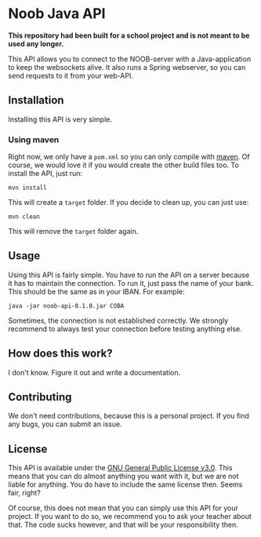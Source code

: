 # Noob Java API

**This repository had been built for a school project and is not meant to be used any longer.**

This API allows you to connect to the NOOB-server with a Java-application to keep the websockets alive. It also runs a Spring webserver, so you can send requests to it from your web-API.

## Installation
Installing this API is very simple.

### Using maven
Right now, we only have a `pom.xml` so you can only compile with [maven](https://github.com/apache/maven). Of course, we would love it if you would create the other build files too. To install the API, just run:

```
mvn install
```

This will create a `target` folder. If you decide to clean up, you can just use:

```
mvn clean
```

This will remove the `target` folder again.

## Usage
Using this API is fairly simple. You have to run the API on a server because it has to maintain the connection. To run it, just pass the name of your bank. This should be the same as in your IBAN. For example:

```
java -jar noob-api-0.1.0.jar COBA
```

Sometimes, the connection is not established correctly. We strongly recommend to always test your connection before testing anything else.

## How does this work?
I don't know. Figure it out and write a documentation.

## Contributing
We don't need contributions, because this is a personal project. If you find any bugs, you can submit an issue.

## License
This API is available under the [GNU General Public License v3.0](https://github.com/Bowero/noob-java-api/blob/master/LICENSE). This means that you can do almost anything you want with it, but we are not liable for anything. You do have to include the same license then. Seems fair, right?

Of course, this does not mean that you can simply use this API for your project. If you want to do so, we recommend you to ask your teacher about that. The code sucks however, and that will be your responsibility then.
